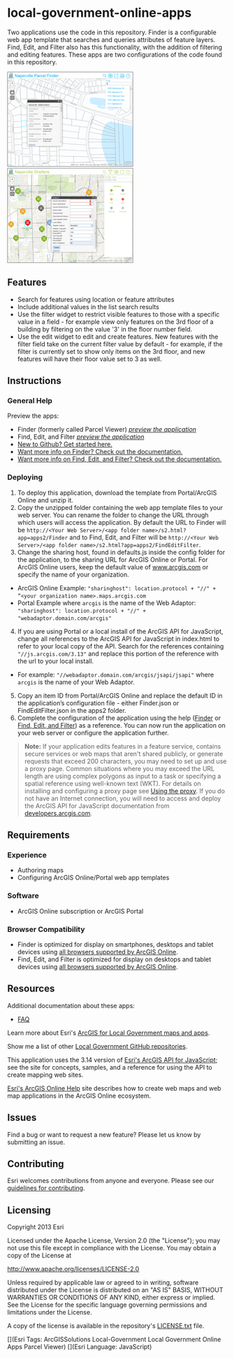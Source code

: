 [FinderPreview]: http://www.arcgis.com/apps/Solutions/s2.html?app=apps2/Finder
[FinderThumbnail]: local-government-online-apps.png "Preview the Local Government Online App using the 'Finder' configuration"
[FEFPreview]: http://www.arcgis.com/apps/Solutions/s2.html?app=apps2/FindEditFilter
[FEFThumbnail]: local-government-online-apps2.png "Preview the Local Government Online App using the 'Find, Edit, and Filter' configuration"

[Getting Started with Finder]: doc/GettingStartedWithFinder.md
[Getting Started with Find, Edit, and Filter]: doc/GettingStartedWithFindEditFilter.md
[FAQ]: doc/FAQ.md
[Background information about web application templates]: http://resources.arcgis.com/en/help/arcgisonline/index.html#/About_web_application_templates/010q000000nt000000/
[Esri's ArcGIS Online Help]: http://resources.arcgis.com/en/help/arcgisonline/

[ArcGIS for Local Government maps and apps]: http://solutions.arcgis.com/local-government/
[Local Government GitHub repositories]: http://esri.github.io/#Local-Government
[LGInfoModel]: http://www.arcgis.com/home/item.html?id=ae175b36c4154dda987127dff879350d

[Esri's ArcGIS API for JavaScript]: http://help.arcgis.com/en/webapi/javascript/arcgis/
[supported browsers]: http://help.arcgis.com/en/webapi/javascript/arcgis/jshelp/#supported_browsers
[ArcGISDesktop]: http://www.esri.com/software/arcgis/arcgis-for-desktop
[ArcGISServer]: http://www.esri.com/software/arcgis/arcgisserver

[New to Github? Get started here.]: http://htmlpreview.github.com/?https://github.com/Esri/esri.github.com/blob/master/help/esri-getting-to-know-github.html
[Finder help]: http://solutions.arcgis.com/local-government/help/finder/
[FEF help]: http://solutions.arcgis.com/local-government/help/find-edit-filter/
[guidelines for contributing]: https://github.com/esri/contributing
[LICENSE.txt]: LICENSE.txt

# local-government-online-apps

Two applications use the code in this repository. Finder is a configurable web app template that searches and queries attributes of feature layers. Find, Edit, and Filter also has this functionality, with the addition of filtering and editing features. These apps are two configurations of the code found in this repository.

[![Image of Local Government Online App using the 'Finder' configuration][FinderThumbnail]][FinderPreview] [![Image of Local Government Online App using the 'Find, Edit, and Filter' configuration][FEFThumbnail]][FEFPreview]

## Features

* Search for features using location or feature attributes
* Include additional values in the list search results
* Use the filter widget to restrict visible features to those with a specific value in a field - for example view only features on the 3rd floor of a building by filtering on the value '3' in the floor number field.
* Use the edit widget to edit and create features. New features with the filter field take on the current filter value by default - for example, if the filter is currently set to show only items on the 3rd floor, and new features will have their floor value set to 3 as well.

## Instructions

### General Help
Preview the apps:
* Finder (formerly called Parcel Viewer) *[preview the application][FinderPreview]*
* Find, Edit, and Filter *[preview the application][FEFPreview]*
* [New to Github? Get started here.][]
* [Want more info on Finder? Check out the documentation.][Finder help]
* [Want more info on Find, Edit, and Filter? Check out the documentation.][FEF help]

### Deploying

1. To deploy this application, download the template from Portal/ArcGIS Online and unzip it.
2. Copy the unzipped folder containing the web app template files to your web server. You can rename the folder to change the URL through which users will access the application. By default the URL to Finder will be `http://<Your Web Server>/<app folder name>/s2.html?app=apps2/Finder` and to Find, Edit, and Filter will be `http://<Your Web Server>/<app folder name>/s2.html?app=apps2/FindEditFilter`.
3. Change the sharing host, found in defaults.js inside the config folder for the application, to the sharing URL for ArcGIS Online or Portal. For ArcGIS Online users, keep the default value of www.arcgis.com or specify the name of your organization.
  - ArcGIS Online Example:  `"sharinghost": location.protocol + "//" + “<your organization name>.maps.arcgis.com`
  - Portal Example where `arcgis` is the name of the Web Adaptor: `"sharinghost": location.protocol + "//" + "webadaptor.domain.com/arcgis"`
4. If you are using Portal or a local install of the ArcGIS API for JavaScript, change all references to the ArcGIS API for JavaScript in index.html to refer to your local copy of the API. Search for the references containing `"//js.arcgis.com/3.13"` and replace this portion of the reference with the url to your local install.
  - For example: `"//webadaptor.domain.com/arcgis/jsapi/jsapi"` where `arcgis` is the name of your Web Adaptor.
5. Copy an item ID from Portal/ArcGIS Online and replace the default ID in the application’s configuration file - either Finder.json or FindEditFilter.json in the apps2 folder.
6. Complete the configuration of the application using the help ([Finder][Finder help] or [Find, Edit, and Filter][FEF help]) as a reference.
You can now run the application on your web server or configure the application further.

> **Note:** If your application edits features in a feature service, contains secure services or web maps that aren't shared publicly, or generate requests that exceed 200 characters, you may need to set up and use a proxy page. Common situations where you may exceed the URL length are using complex polygons as input to a task or specifying a spatial reference using well-known text (WKT). For details on installing and configuring a proxy page see [Using the proxy](https://developers.arcgis.com/javascript/jshelp/ags_proxy.html). If you do not have an Internet connection, you will need to access and deploy the ArcGIS API for JavaScript documentation from [developers.arcgis.com](https://developers.arcgis.com/).


## Requirements

### Experience

* Authoring maps
* Configuring ArcGIS Online/Portal web app templates

### Software
* ArcGIS Online subscription or ArcGIS Portal

### Browser Compatibility
* Finder is optimized for display on smartphones, desktops and tablet devices using [all browsers supported by ArcGIS Online][supported browsers].
* Find, Edit, and Filter is optimized for display on desktops and tablet devices using [all browsers supported by ArcGIS Online][supported browsers].

## Resources

Additional documentation about these apps:
* [FAQ][]

Learn more about Esri's [ArcGIS for Local Government maps and apps][].

Show me a list of other [Local Government GitHub repositories][].

This application uses the 3.14 version of [Esri's ArcGIS API for JavaScript][]; see the site for concepts, samples, and a reference for using the API to create mapping web sites.

[Esri's ArcGIS Online Help][] site describes how to create web maps and web map applications in the ArcGIS Online ecosystem.

## Issues

Find a bug or want to request a new feature?  Please let us know by submitting an issue.

## Contributing

Esri welcomes contributions from anyone and everyone. Please see our [guidelines for contributing][].

## Licensing

Copyright 2013 Esri

Licensed under the Apache License, Version 2.0 (the "License"); you may not use this file except in compliance with the License. You may obtain a copy of the License at

   http://www.apache.org/licenses/LICENSE-2.0

Unless required by applicable law or agreed to in writing, software distributed under the License is distributed on an "AS IS" BASIS, WITHOUT WARRANTIES OR CONDITIONS OF ANY KIND, either express or implied. See the License for the specific language governing permissions and limitations under the License.

A copy of the license is available in the repository's [LICENSE.txt][] file.

[](Esri Tags: ArcGISSolutions Local-Government Local Government Online Apps Parcel Viewer)
[](Esri Language: JavaScript)
